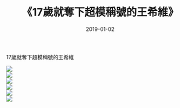 ﻿---
layout: post
title:  《17歲就奪下超模稱號的王希維》
date:   2019-01-02
img: http://img.660000.xyz/Sharelink/唯美/2019/17歲就奪下超模稱號的王希維/000.jpg
categories: [美女, 清纯, 唯美]
---

17歲就奪下超模稱號的王希維

  ![](http://img.660000.xyz/Sharelink/唯美/2019/17歲就奪下超模稱號的王希維/001.jpg) <br> ![](http://img.660000.xyz/Sharelink/唯美/2019/17歲就奪下超模稱號的王希維/002.jpg) <br> ![](http://img.660000.xyz/Sharelink/唯美/2019/17歲就奪下超模稱號的王希維/003.jpg) <br> ![](http://img.660000.xyz/Sharelink/唯美/2019/17歲就奪下超模稱號的王希維/004.jpg) <br> ![](http://img.660000.xyz/Sharelink/唯美/2019/17歲就奪下超模稱號的王希維/005.jpg) <br> ![](http://img.660000.xyz/Sharelink/唯美/2019/17歲就奪下超模稱號的王希維/006.jpg) <br>